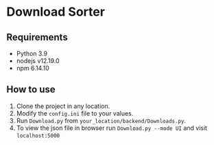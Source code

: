 # Download Sorter

## Requirements

- Python 3.9
- nodejs v12.19.0
- npm 6.14.10

## How to use

1. Clone the project in any location.
2. Modify the `config.ini` file to your values.
3. Run `Download.py` from `your_location/backend/Downloads.py`.
4. To view the json file in browser run `Download.py --mode UI` and visit `localhost:5000`
